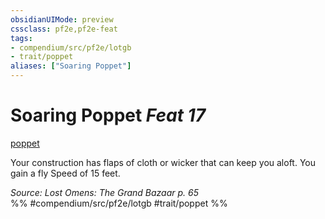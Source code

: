 ```yaml
---
obsidianUIMode: preview
cssclass: pf2e,pf2e-feat
tags:
- compendium/src/pf2e/lotgb
- trait/poppet
aliases: ["Soaring Poppet"]
---
```

# Soaring Poppet  *Feat 17*  
[poppet](../../Rules/traits/poppet-lotgb.md)  


Your construction has flaps of cloth or wicker that can keep you aloft. You gain a fly Speed of 15 feet.

*Source: Lost Omens: The Grand Bazaar p. 65*  
%% #compendium/src/pf2e/lotgb #trait/poppet %%